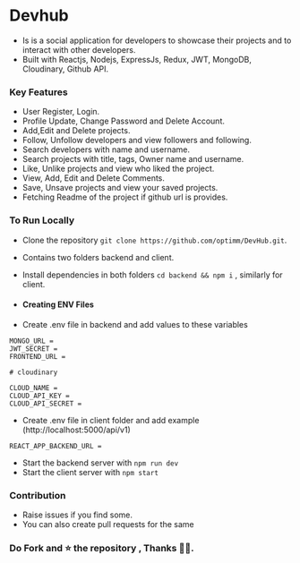 # Devhub

- Is is a social application for developers to showcase their projects  and to interact with other developers.
- Built with Reactjs, Nodejs, ExpressJs, Redux, JWT, MongoDB, Cloudinary, Github API.

### Key Features
- User Register, Login.
- Profile Update, Change Password and Delete Account.
- Add,Edit and Delete projects.
- Follow, Unfollow developers and view followers and following.
- Search developers with name and username.
- Search projects with title, tags, Owner name and username.
- Like, Unlike projects and view who liked the project.
- View, Add, Edit and Delete Comments.
- Save, Unsave projects and view your saved projects.
- Fetching Readme of the project if github url is provides.


### To Run Locally
- Clone the repository `git clone https://github.com/optimm/DevHub.git`.
- Contains two folders backend and client.
- Install dependencies in both folders `cd backend && npm i` , similarly for client.

- #### Creating ENV Files
- Create .env file in backend and add values to these variables
```PORT =
MONGO_URL =
JWT_SECRET =
FRONTEND_URL =

# cloudinary

CLOUD_NAME =
CLOUD_API_KEY =
CLOUD_API_SECRET =
```
- Create .env file in client folder and add example (http://localhost:5000/api/v1)
```
REACT_APP_BACKEND_URL =
```
- Start the backend server with `npm run dev`
- Start the client server with `npm start`

### Contribution
- Raise issues if you find some.
- You can also create pull requests for the same

### Do Fork and ⭐ the repository , Thanks 👨‍💻.
